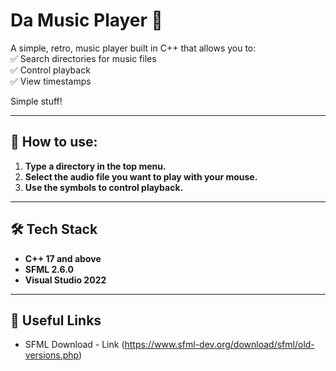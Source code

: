 # Da Music Player 🎵  

A simple, retro, music player built in C++ that allows you to:  
✅ Search directories for music files  
✅ Control playback  
✅ View timestamps 

Simple stuff!  

---

## 💁 How to use:
1. **Type a directory in the top menu.**
2. **Select the audio file you want to play with your mouse.**
3. **Use the symbols to control playback.**

---

## 🛠️ Tech Stack  
- **C++ 17 and above**  
- **SFML 2.6.0**
- **Visual Studio 2022**

---

## 🔗 Useful Links  
- SFML Download - Link (https://www.sfml-dev.org/download/sfml/old-versions.php)  
